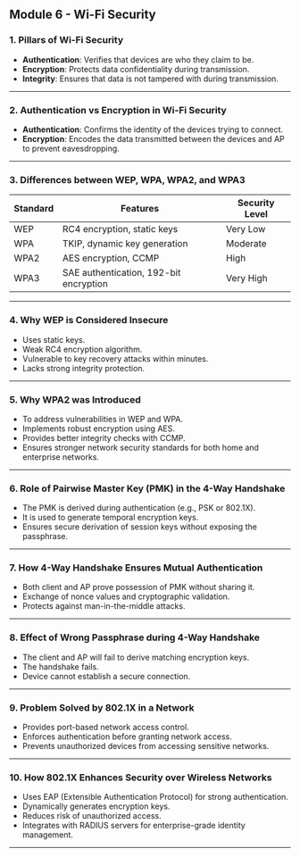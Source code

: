 ## Module 6 - Wi-Fi Security

### 1. **Pillars of Wi-Fi Security**
- **Authentication**: Verifies that devices are who they claim to be.
- **Encryption**: Protects data confidentiality during transmission.
- **Integrity**: Ensures that data is not tampered with during transmission.

---

### 2. **Authentication vs Encryption in Wi-Fi Security**
- **Authentication**: Confirms the identity of the devices trying to connect.
- **Encryption**: Encodes the data transmitted between the devices and AP to prevent eavesdropping.

---

### 3. **Differences between WEP, WPA, WPA2, and WPA3**
| Standard | Features | Security Level |
|----------|----------|----------------|
| WEP | RC4 encryption, static keys | Very Low |
| WPA | TKIP, dynamic key generation | Moderate |
| WPA2 | AES encryption, CCMP | High |
| WPA3 | SAE authentication, 192-bit encryption | Very High |

---

### 4. **Why WEP is Considered Insecure**
- Uses static keys.
- Weak RC4 encryption algorithm.
- Vulnerable to key recovery attacks within minutes.
- Lacks strong integrity protection.

---

### 5. **Why WPA2 was Introduced**
- To address vulnerabilities in WEP and WPA.
- Implements robust encryption using AES.
- Provides better integrity checks with CCMP.
- Ensures stronger network security standards for both home and enterprise networks.

---

### 6. **Role of Pairwise Master Key (PMK) in the 4-Way Handshake**
- The PMK is derived during authentication (e.g., PSK or 802.1X).
- It is used to generate temporal encryption keys.
- Ensures secure derivation of session keys without exposing the passphrase.

---

### 7. **How 4-Way Handshake Ensures Mutual Authentication**
- Both client and AP prove possession of PMK without sharing it.
- Exchange of nonce values and cryptographic validation.
- Protects against man-in-the-middle attacks.

---

### 8. **Effect of Wrong Passphrase during 4-Way Handshake**
- The client and AP will fail to derive matching encryption keys.
- The handshake fails.
- Device cannot establish a secure connection.

---

### 9. **Problem Solved by 802.1X in a Network**
- Provides port-based network access control.
- Enforces authentication before granting network access.
- Prevents unauthorized devices from accessing sensitive networks.

---

### 10. **How 802.1X Enhances Security over Wireless Networks**
- Uses EAP (Extensible Authentication Protocol) for strong authentication.
- Dynamically generates encryption keys.
- Reduces risk of unauthorized access.
- Integrates with RADIUS servers for enterprise-grade identity management.

---


